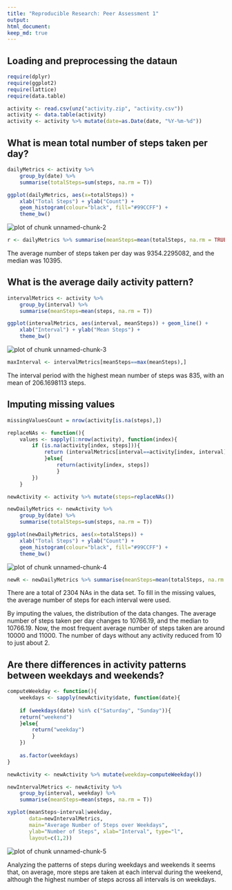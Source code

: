 ```yaml
---
title: "Reproducible Research: Peer Assessment 1"
output: 
html_document:
keep_md: true
---
```



## Loading and preprocessing the dataun


```r
require(dplyr)
require(ggplot2)
require(lattice)
require(data.table)

activity <- read.csv(unz("activity.zip", "activity.csv"))
activity <- data.table(activity)
activity <- activity %>% mutate(date=as.Date(date, "%Y-%m-%d"))
```

## What is mean total number of steps taken per day?


```r
dailyMetrics <- activity %>% 
    group_by(date) %>% 
    summarise(totalSteps=sum(steps, na.rm = T))

ggplot(dailyMetrics, aes(x=totalSteps)) +
    xlab("Total Steps") + ylab("Count") +
    geom_histogram(colour="black", fill="#99CCFF") +
    theme_bw()
```

![plot of chunk unnamed-chunk-2](figure/unnamed-chunk-2-1.png) 

```r
r <- dailyMetrics %>% summarise(meanSteps=mean(totalSteps, na.rm = TRUE), medianSteps=median(totalSteps, na.rm = TRUE))
```

The average number of steps taken per day was 9354.2295082, and the median was 10395.

## What is the average daily activity pattern?


```r
intervalMetrics <- activity %>% 
    group_by(interval) %>% 
    summarise(meanSteps=mean(steps, na.rm = T))

ggplot(intervalMetrics, aes(interval, meanSteps)) + geom_line() +
    xlab("Interval") + ylab("Mean Steps") +
    theme_bw()
```

![plot of chunk unnamed-chunk-3](figure/unnamed-chunk-3-1.png) 

```r
maxInterval <- intervalMetrics[meanSteps==max(meanSteps),]
```

The interval period with the highest mean number of steps was 835, with an mean of 206.1698113 steps.

## Imputing missing values


```r
missingValuesCount = nrow(activity[is.na(steps),])

replaceNAs <- function(){
    values <- sapply(1:nrow(activity), function(index){
        if (is.na(activity[index, steps])){
            return (intervalMetrics[interval==activity[index, interval], meanSteps])
            }else{
                return(activity[index, steps])
                }
        })    
    }

newActivity <- activity %>% mutate(steps=replaceNAs())

newDailyMetrics <- newActivity %>% 
    group_by(date) %>% 
    summarise(totalSteps=sum(steps, na.rm = T))

ggplot(newDailyMetrics, aes(x=totalSteps)) +
    xlab("Total Steps") + ylab("Count") +
    geom_histogram(colour="black", fill="#99CCFF") +
    theme_bw()
```

![plot of chunk unnamed-chunk-4](figure/unnamed-chunk-4-1.png) 

```r
newR <- newDailyMetrics %>% summarise(meanSteps=mean(totalSteps, na.rm = TRUE), medianSteps=median(totalSteps, na.rm = TRUE))
```

There are a total of 2304 NAs in the data set. To fill in the missing values, the average number of steps for each interval were used.

By imputing the values, the distribution of the data changes. The average number of steps taken per day changes to 10766.19, and the median to 10766.19.
Now, the most frequent average number of steps taken are around 10000 and 11000. The number of days without any activity reduced from 10 to just about 2.

## Are there differences in activity patterns between weekdays and weekends?



```r
computeWeekday <- function(){
    weekdays <- sapply(newActivity$date, function(date){
    
    if (weekdays(date) %in% c("Saturday", "Sunday")){
    return("weekend")
    }else{
        return("weekday")
        }
    })
    
    as.factor(weekdays)
}

newActivity <- newActivity %>% mutate(weekday=computeWeekday())

newIntervalMetrics <- newActivity %>% 
    group_by(interval, weekday) %>% 
    summarise(meanSteps=mean(steps, na.rm = T))

xyplot(meanSteps~interval|weekday, 
       data=newIntervalMetrics,
       main="Average Number of Steps over Weekdays", 
       ylab="Number of Steps", xlab="Interval", type="l",
       layout=c(1,2))
```

![plot of chunk unnamed-chunk-5](figure/unnamed-chunk-5-1.png) 

Analyzing the patterns of steps during weekdays and weekends it seems that, on average, more steps are taken at each interval during the weekend, although the highest number of steps across all intervals is on weekdays.
